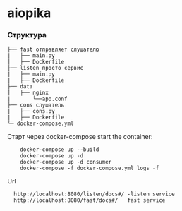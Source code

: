 # aiopika

### Структура 
    ├── fast отправляет слушателю
    |   ├── main.py
    |   ├── Dockerfile
    ├── listen просто сервис
    |   ├── main.py
    |   ├── Dockerfile
    ├── data
    |   ├── nginx
    |       └──app.conf
    ├── cons слушатель
    |   ├── cons.py
    |   ├── Dockerfile
    └─ docker-compose.yml
    
    
    
Старт через docker-compose
   start the container:
   
        docker-compose up --build
        docker-compose up -d
        docker-compose up -d consumer
        docker-compose -f docker-compose.yml logs -f
        
        
        
  Url
  
      http://localhost:8080/listen/docs#/ -listen service
      http://localhost:8080/fast/docs#/   fast service
